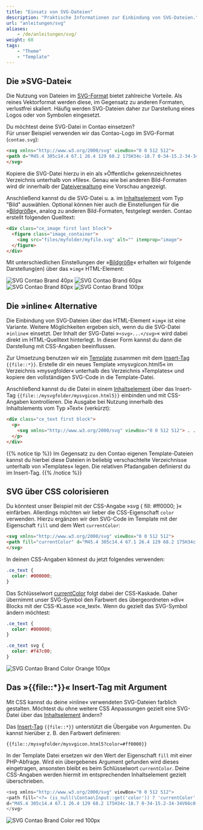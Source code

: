 ```yaml
---
title: "Einsatz von SVG-Dateien"
description: "Praktische Informationen zur Einbindung von SVG-Dateien."
url: "anleitungen/svg"
aliases:
    - /de/anleitungen/svg/
weight: 60
tags: 
    - "Theme"
    - "Template"    
---
```


## Die »SVG-Datei«

Die Nutzung von Dateien im [SVG-Format](https://developer.mozilla.org/en-US/docs/Web/SVG) bietet zahlreiche Vorteile. 
Als reines Vektorformat werden diese, im Gegensatz zu anderen Formaten, verlustfrei skaliert. Häufig werden SVG-Dateien 
daher zur Darstellung eines Logos oder von Symbolen eingesetzt.

Du möchtest deine SVG-Datei in Contao einsetzen?<br>
Für unser Beispiel verwenden wir das Contao-Logo im SVG-Format (`contao.svg`):

```html
<svg xmlns="http://www.w3.org/2000/svg" viewBox="0 0 512 512">
<path d="M45.4 305c14.4 67.1 26.4 129 68.2 175H34c-18.7 0-34-15.2-34-34V66c0-18.7 15.2-34 34-34h57.7C77.9 44.6 65.6 59.2 54.8 75.6c-45.4 70-27 146.8-9.4 229.4zM478 32h-90.2c21.4 21.4 39.2 49.5 52.7 84.1l-137.1 29.3c-14.9-29-37.8-53.3-82.6-43.9-24.6 5.3-41 19.3-48.3 34.6-8.8 18.7-13.2 39.8 8.2 140.3 21.1 100.2 33.7 117.7 49.5 131.2 12.9 11.1 33.4 17 58.3 11.7 44.5-9.4 55.7-40.7 57.4-73.2l137.4-29.6c3.2 71.5-18.7 125.2-57.4 163.6H478c18.7 0 34-15.2 34-34V66c0-18.8-15.2-34-34-34z"/>
</svg>
```

Kopiere die SVG-Datei hierzu in ein als »Öffentlich« gekennzeichnetes Verzeichnis unterhalb von »files«. Genau wie bei 
anderen Bild-Formaten wird dir innerhalb der [Dateiverwaltung](/de/dateiverwaltung/) eine Vorschau angezeigt.

Anschließend kannst du die SVG-Datei u. a. im [Inhaltselement](/de/artikelverwaltung/inhaltselemente/) vom Typ "Bild" 
auswählen. Optional können hier auch die Einstellungen für die »[Bildgröße](/de/artikelverwaltung/inhaltselemente/#bild)«, 
analog zu anderen Bild-Formaten, festgelegt werden. Contao erstellt folgenden Quelltext:

```html
<div class="ce_image first last block">
  <figure class="image_container">
    <img src="files/myfolder/myfile.svg" alt="" itemprop="image">
  </figure>
</div>
```

Mit unterschiedlichen Einstellungen der »[Bildgröße](/de/artikelverwaltung/inhaltselemente/#bild)« 
erhalten wir folgende Darstellung(en) über das »`img`« HTML-Element:

![SVG Contao Brand 40px](/de/guides/images/de/svg/contao-gray.svg?width=40px)
![SVG Contao Brand 60px](/de/guides/images/de/svg/contao-gray.svg?width=60px)
![SVG Contao Brand 80px](/de/guides/images/de/svg/contao-gray.svg?width=80px)
![SVG Contao Brand 100px](/de/guides/images/de/svg/contao-gray.svg?width=100px)


## Die »inline« Alternative

Die Einbindung von SVG-Dateien über das HTML-Element »`img`« ist eine Variante. Weitere Möglichkeiten ergeben sich, 
wenn du die SVG-Datei »`inline`« einsetzt. Der Inhalt der SVG-Datei »`<svg>...</svg>`« wird dabei direkt im 
HTML-Quelltext hinterlegt. In dieser Form kannst du dann die Darstellung mit CSS-Angaben beeinflussen.

Zur Umsetzung benutzen wir ein [Template](/de/layout/templates) zusammen mit dem 
[Insert-Tag](/de/artikelverwaltung/insert-tags/#include-elemente) `{{file::*}}`. Erstelle dir ein neues 
Template »mysvgicon.html5« im Verzeichnis »mysvgfolder« unterhalb des Verzeichnis »Templates« und kopiere den vollständigen 
SVG-Code in die Template-Datei. 

Anschließend kannst du die Datei in einem [Inhaltselement](/de/artikelverwaltung/inhaltselemente/) über das 
Insert-Tag `{{file::/mysvgfolder/mysvgicon.html5}}` einbinden und mit CSS-Angaben kontrollieren. Die Ausgabe 
bei Nutzung innerhalb des Inhaltslements vom Typ »Text« (verkürzt):

```html
<div class="ce_text first block">
  <p>
    <svg xmlns="http://www.w3.org/2000/svg" viewBox="0 0 512 512"> . . . </svg>
  </p>
</div>
```

{{% notice tip %}}
Im Gegensatz zu den Contao eigenen Template-Dateien kannst du hierbei diese Dateien in beliebig verschachtelte Verzeichnisse
unterhalb von »Templates« legen. Die relativen Pfadangaben definierst du im Insert-Tag.
{{% /notice %}}


## SVG über CSS colorisieren

Du könntest unser Beispiel mit der CSS-Angabe »svg { fill: #ff0000; }« einfärben. Allerdings möchten wir lieber
die CSS-Eigenschaft `color` verwenden. Hierzu ergänzen wir den SVG-Code im Template mit der Eigenschaft `fill` 
und dem Wert `currentColor`:

```html
<svg xmlns="http://www.w3.org/2000/svg" viewBox="0 0 512 512">
<path fill="currentColor" d="M45.4 305c14.4 67.1 26.4 129 68.2 175H34c-18.7 0-34-15.2-34-34V66c0-18.7 15.2-34 34-34h57.7C77.9 44.6 65.6 59.2 54.8 75.6c-45.4 70-27 146.8-9.4 229.4zM478 32h-90.2c21.4 21.4 39.2 49.5 52.7 84.1l-137.1 29.3c-14.9-29-37.8-53.3-82.6-43.9-24.6 5.3-41 19.3-48.3 34.6-8.8 18.7-13.2 39.8 8.2 140.3 21.1 100.2 33.7 117.7 49.5 131.2 12.9 11.1 33.4 17 58.3 11.7 44.5-9.4 55.7-40.7 57.4-73.2l137.4-29.6c3.2 71.5-18.7 125.2-57.4 163.6H478c18.7 0 34-15.2 34-34V66c0-18.8-15.2-34-34-34z"/>
</svg>
```

In deinen CSS-Angaben könnest du jetzt folgendes verwenden:

```css
.ce_text {
  color: #000000;
}
```

Das Schlüsselwort [currentColor](https://developer.mozilla.org/de/docs/Web/CSS/Farben#currentColor_Schl%C3%BCsselwort) 
folgt dabei der CSS-Kaskade. Daher übernimmt unser SVG-Symbol den Farbwert des übergeordneten »div« Blocks mit der
CSS-KLasse »ce_text«. Wenn du gezielt das SVG-Symbol ändern möchtest:

```css
.ce_text {
  color: #000000;
}

.ce_text svg {
  color: #f47c00;
}
```

![SVG Contao Brand Color Orange 100px](/de/guides/images/de/svg/contao-orange.svg?width=100px)


## Das »{{file::*}}« Insert-Tag mit Argument

Mit CSS kannst du deine »inline« verwendeten SVG-Dateien farblich gestalten. Möchtest du ohne weitere CSS Anpassungen 
gezielt eine SVG-Datei über das [Inhaltselement](/de/artikelverwaltung/inhaltselemente/) 
ändern? 

Das [Insert-Tag](/de/artikelverwaltung/insert-tags/#include-elemente) `{{file::*}}` unterstützt die Übergabe von 
Argumenten. Du kannst hierüber z. B. den Farbwert definieren:

`{{file::/mysvgfolder/mysvgicon.html5?color=#ff0000}}`

In der Template Datei ersetzen wir den Wert der Eigenschaft `fill` mit einer PHP-Abfrage. Wird ein übergebenes Argument 
gefunden wird dieses eingetragen, ansonsten bleibt es beim Schlüsselwort `currentColor`. Deine CSS-Angaben werden
hiermit im entsprechenden Inhaltselement gezielt überschrieben.

```php
<svg xmlns="http://www.w3.org/2000/svg" viewBox="0 0 512 512">
<path fill="<?= (is_null(\Contao\Input::get('color')) ? 'currentColor' : \Contao\Input::get('color')) ?>" 
d="M45.4 305c14.4 67.1 26.4 129 68.2 175H34c-18.7 0-34-15.2-34-34V66c0-18.7 15.2-34 34-34h57.7C77.9 44.6 65.6 59.2 54.8 75.6c-45.4 70-27 146.8-9.4 229.4zM478 32h-90.2c21.4 21.4 39.2 49.5 52.7 84.1l-137.1 29.3c-14.9-29-37.8-53.3-82.6-43.9-24.6 5.3-41 19.3-48.3 34.6-8.8 18.7-13.2 39.8 8.2 140.3 21.1 100.2 33.7 117.7 49.5 131.2 12.9 11.1 33.4 17 58.3 11.7 44.5-9.4 55.7-40.7 57.4-73.2l137.4-29.6c3.2 71.5-18.7 125.2-57.4 163.6H478c18.7 0 34-15.2 34-34V66c0-18.8-15.2-34-34-34z"/>
</svg>
```

![SVG Contao Brand Color red 100px](/de/guides/images/de/svg/contao-red.svg?width=100px)